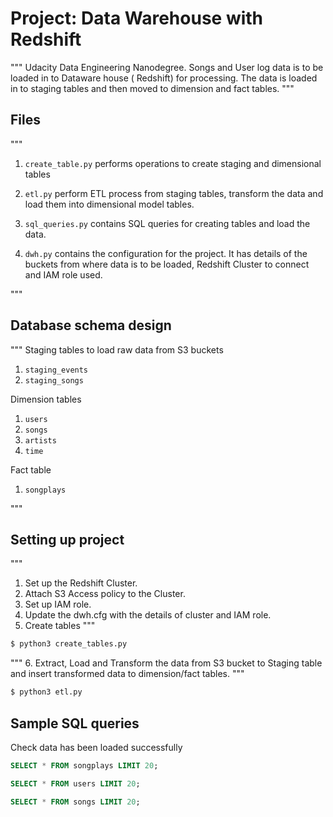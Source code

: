 # Project: Data Warehouse with Redshift

""" Udacity Data Engineering Nanodegree. Songs and User log data is to be loaded in to Dataware house ( Redshift) for processing. The data is loaded in to staging tables and then moved to dimension and fact tables.
"""

## Files

"""
1. ```create_table.py``` performs operations to create staging and dimensional tables

2. ```etl.py``` perform ETL process from staging tables, transform the data and load them into dimensional model tables.

3. ```sql_queries.py``` contains SQL queries for creating tables and load the data.

4. ```dwh.py``` contains the configuration for the project. It has details of the buckets from where data is to be loaded, Redshift Cluster to connect  and IAM role used.

"""

## Database schema design

""" Staging tables to load raw data from S3 buckets

1. ```staging_events``` 
2. ```staging_songs```

Dimension tables

1. ```users```
2. ```songs```
3. ```artists```
4. ```time```

Fact table

1. ```songplays```

"""

## Setting up project
"""
1. Set up the Redshift Cluster.
2. Attach S3 Access policy to the Cluster.
3. Set up IAM role.
4. Update the dwh.cfg with the details of cluster and IAM role.
5. Create tables
"""

```bash
$ python3 create_tables.py
```
"""
6. Extract, Load and Transform the data from S3 bucket to Staging table and insert transformed data to dimension/fact tables.
"""

```bash
$ python3 etl.py
```

## Sample SQL queries

Check data has been loaded successfully

```sql
SELECT * FROM songplays LIMIT 20;
```

```sql 
SELECT * FROM users LIMIT 20;
```


```sql 
SELECT * FROM songs LIMIT 20;
```
